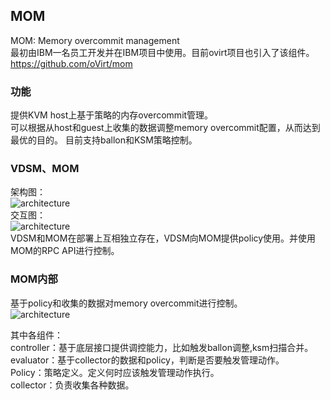 MOM
------
MOM: Memory overcommit management   
最初由IBM一名员工开发并在IBM项目中使用。目前ovirt项目也引入了该组件。     
https://github.com/oVirt/mom  
### 功能  
提供KVM host上基于策略的内存overcommit管理。   
可以根据从host和guest上收集的数据调整memory overcommit配置，从而达到最优的目的。 
目前支持ballon和KSM策略控制。  

### VDSM、MOM
架构图：  
![architecture](http://www.ovirt.org/images/b/b4/Mom-vdsm.jpg)  
交互图：  
![architecture](http://www.ovirt.org/images/e/e6/Mom-flow.png)  
VDSM和MOM在部署上互相独立存在，VDSM向MOM提供policy使用。并使用MOM的RPC API进行控制。  


### MOM内部  
基于policy和收集的数据对memory overcommit进行控制。  
![architecture](http://www.ibm.com/developerworks/cn/linux/l-overcommit-kvm-resources/figure2.gif)

  
其中各组件：  
controller：基于底层接口提供调控能力，比如触发ballon调整,ksm扫描合并。  
evaluator：基于collector的数据和policy，判断是否要触发管理动作。  
Policy：策略定义。定义何时应该触发管理动作执行。  
collector：负责收集各种数据。  


